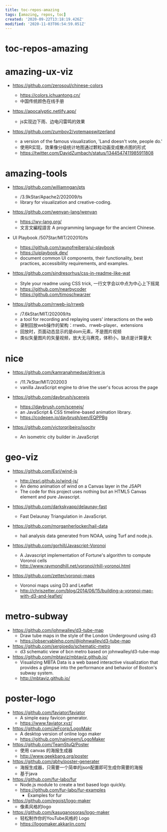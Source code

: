 ```yaml
---
title: toc-repos-amazing
tags: [amazing, repos, toc]
created: '2020-09-22T13:18:19.426Z'
modified: '2020-11-03T06:54:59.051Z'
---
```


# toc-repos-amazing

# amazing-ux-viz

- https://github.com/zerosoul/chinese-colors
  - https://colors.ichuantong.cn/
  - 中国传统颜色在线手册

- https://apocalyptic.netlify.app/
  - js实现边下雨、边电闪雷鸣的效果

- https://github.com/zumbov2/votemapswitzerland
  - a version of the famous visualization, 'Land doesn't vote, people do.'
  - 使用R实现，效果像分级统计地图通过颗粒动画变成散点图的形式
  - https://twitter.com/DavidZumbach/status/1344547411985911808

# amazing-tools

- https://github.com/williamngan/pts
  - /3.9kStar/Apache2/202009/ts
  - library for visualization and creative-coding.

- https://github.com/wenyan-lang/wenyan
  - https://wy-lang.org/
  - 文言文編程語言 A programming language for the ancient Chinese.

- UI Playbook /507Star/MIT/202010/ts
  - https://github.com/raunofreiberg/ui-playbook
  - https://uiplaybook.dev/
  - document common UI components, their functionality, best practices, accessibility requirements, and examples.

- https://github.com/sindresorhus/css-in-readme-like-wat
  - Style your readme using CSS trick, 一行文字会以中点为中心上下摇晃
  - https://github.com/nearbycoder
  - https://github.com/timoschwarzer

- https://github.com/rrweb-io/rrweb
  - /7.6kStar/MIT/202009/ts
  - a tool for recording and replaying users' interactions on the web
  - 录制回放web操作的架构：rrweb、rrweb-player、extensions
  - 回放时，页面动态显示的是dom元素，不是图片视频
  - 类似矢量图片的矢量视频，放大无马赛克，体积小，缺点是计算量大

# nice

- https://github.com/kamranahmedse/driver.js
  - /11.7kStar/MIT/202003
  - vanilla JavaScript engine to drive the user's focus across the page

- https://github.com/daybrush/scenejs
  - https://daybrush.com/scenejs/
  - an JavaScript & CSS timeline-based animation library.
  - https://codepen.io/daybrush/pen/EQPPBg

- https://github.com/victorqribeiro/isocity
  - An isometric city builder in JavaScript

# geo-viz

- https://github.com/Esri/wind-js
  - http://esri.github.io/wind-js/
  - An demo animation of wind on a Canvas layer in the JSAPI
  - The code for this project uses nothing but an HTML5 Canvas element and pure Javascript.

- https://github.com/darkskyapp/delaunay-fast
  - Fast Delaunay Triangulation in JavaScript.
- https://github.com/morganherlocker/hail-data
  - hail analysis data generated from NOAA, using Turf and node.js.
- https://github.com/gorhill/Javascript-Voronoi
  - A Javascript implementation of Fortune's algorithm to compute Voronoi cells
  - http://www.raymondhill.net/voronoi/rhill-voronoi.html
- https://github.com/zetter/voronoi-maps
  - Voronoi maps using D3 and Leaflet
  - http://chriszetter.com/blog/2014/06/15/building-a-voronoi-map-with-d3-and-leaflet/

# metro-subway

- https://github.com/johnwalley/d3-tube-map
  - Draw tube maps in the style of the London Underground using d3
  - https://observablehq.com/@johnwalley/d3-tube-map
- https://github.com/sergioedo/schematic-metro
  - d3 schematic view of bcn metro based on johnwalley/d3-tube-map
- https://github.com/mbtaviz/mbtaviz.github.io/
  - Visualizing MBTA Data is a web based interactive visualization that provides a glimpse into the performance and behavior of Boston's subway system.
  - http://mbtaviz.github.io/

# poster-logo

- https://github.com/faviator/faviator
  - A simple easy favicon generator.
  - https://www.faviator.xyz/
- https://github.com/JeFcorp/LogoMakr
  - A desktop version of online logo maker
  - https://github.com/naimjeem/LogoMaker
- https://github.com/TeamStuQ/Poster
  - 使用 canvas 的海报生成器
  - http://www.geekbang.org/poster
- https://github.com/qbhy/poster-generater
  - 海报生成器，只需要一个简单的json配置即可生成你需要的海报
  - 基于java
- https://github.com/fur-labo/fur
  - Node.js module to create a text based logo quickly.
  - https://github.com/fur-labo/fur-examples
    - Examples for fur
- https://github.com/egoist/logo-maker
  - 像素风格的logo
- https://github.com/kasuganosoras/logo-maker
  - 轻松制作你的YouTube风格的 Logo
  - https://logomaker.akkariin.com/
